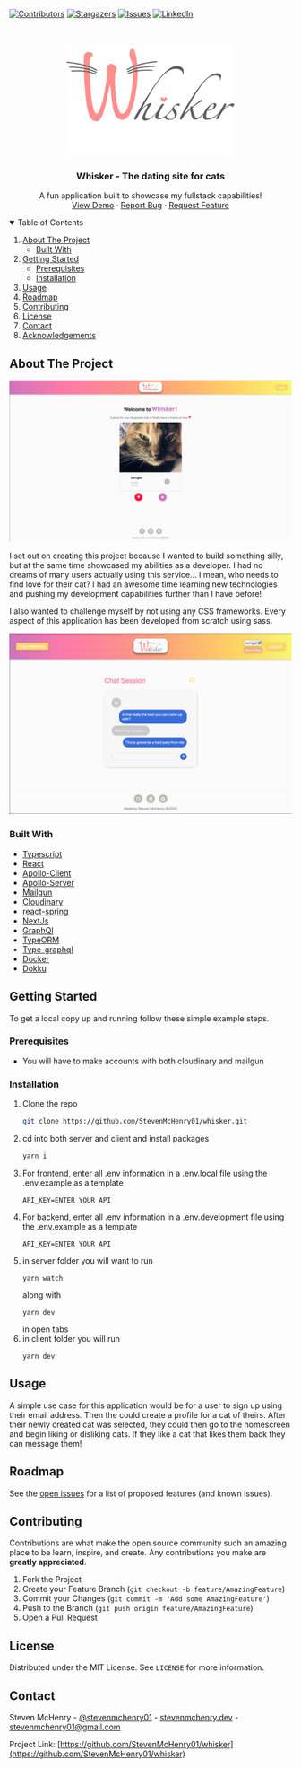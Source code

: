 <!-- PROJECT SHIELDS -->
<!--
*** I'm using markdown "reference style" links for readability.
*** Reference links are enclosed in brackets [ ] instead of parentheses ( ).
*** See the bottom of this document for the declaration of the reference variables
*** for contributors-url, forks-url, etc. This is an optional, concise syntax you may use.
*** https://www.markdownguide.org/basic-syntax/#reference-style-links
-->
[![Contributors][contributors-shield]][contributors-url]
[![Stargazers][stars-shield]][stars-url]
[![Issues][issues-shield]][issues-url]
[![LinkedIn][linkedin-shield]][linkedin-url]



<!-- PROJECT LOGO -->
<br />
<p align="center">
  <img src="images/logo.png" alt="Logo" width="300" height="200">

  <h3 align="center">Whisker - The dating site for cats</h3>

  <p align="center">
    A fun application built to showcase my fullstack capabilities!
    <br />
    <a href="https://whisker.live">View Demo</a>
    ·
    <a href="https://github.com/StevenMcHenry01/whisker">Report Bug</a>
    ·
    <a href="https://github.com/StevenMcHenry01/whisker">Request Feature</a>
  </p>
</p>



<!-- TABLE OF CONTENTS -->
<details open="open">
  <summary>Table of Contents</summary>
  <ol>
    <li>
      <a href="#about-the-project">About The Project</a>
      <ul>
        <li><a href="#built-with">Built With</a></li>
      </ul>
    </li>
    <li>
      <a href="#getting-started">Getting Started</a>
      <ul>
        <li><a href="#prerequisites">Prerequisites</a></li>
        <li><a href="#installation">Installation</a></li>
      </ul>
    </li>
    <li><a href="#usage">Usage</a></li>
    <li><a href="#roadmap">Roadmap</a></li>
    <li><a href="#contributing">Contributing</a></li>
    <li><a href="#license">License</a></li>
    <li><a href="#contact">Contact</a></li>
    <li><a href="#acknowledgements">Acknowledgements</a></li>
  </ol>
</details>

<!-- ABOUT THE PROJECT -->
## About The Project

![Whisker Screen Shot][product-screenshot1]

I set out on creating this project because I wanted to build something silly, but at the same time showcased my abilities as a developer. I had no dreams of many users actually using this service... I mean, who needs to find love for their cat? I had an awesome time learning new technologies and pushing my development capabilities further than I have before!

I also wanted to challenge myself by not using any CSS frameworks. Every aspect of this application has been developed from scratch using sass.

![Whisker Screen Shot][product-screenshot2]

### Built With

* [Typescript](https://www.typescriptlang.org/)
* [React](https://reactjs.org/)
* [Apollo-Client](https://www.apollographql.com/docs/react/)
* [Apollo-Server](https://www.apollographql.com/docs/apollo-server/)
* [Mailgun](https://www.mailgun.com/)
* [Cloudinary](https://cloudinary.com/)
* [react-spring](https://www.react-spring.io/)
* [NextJs](https://nextjs.org/)
* [GraphQl](https://graphql.org/)
* [TypeORM](https://typeorm.io/#/)
* [Type-graphql](https://typegraphql.com/)
* [Docker](https://www.docker.com/)
* [Dokku](http://dokku.viewdocs.io/dokku/)



<!-- GETTING STARTED -->
## Getting Started

To get a local copy up and running follow these simple example steps.

### Prerequisites

* You will have to make accounts with both cloudinary and mailgun

### Installation

1. Clone the repo
   ```sh
   git clone https://github.com/StevenMcHenry01/whisker.git
   ```
2. cd into both server and client and install packages
   ```sh
   yarn i
   ```
3. For frontend, enter all .env information in a .env.local file using the .env.example as a template
   ```
   API_KEY=ENTER YOUR API
   ```
4. For backend, enter all .env information in a .env.development file using the .env.example as a template
   ```
   API_KEY=ENTER YOUR API
   ```
5. in server folder you will want to run
   ```
   yarn watch
   ```
   along with
   ```
   yarn dev
   ```
   in open tabs
6. in client folder you will run
   ```
   yarn dev
   ```



<!-- USAGE EXAMPLES -->
## Usage

A simple use case for this application would be for a user to sign up using their email address. Then the could create a profile for a cat of theirs. After their newly created cat was selected, they could then go to the homescreen and begin liking or disliking cats. If they like a cat that likes them back they can message them!


<!-- ROADMAP -->
## Roadmap

See the [open issues](https://github.com/StevenMcHenry01/whisker/issues) for a list of proposed features (and known issues).


<!-- CONTRIBUTING -->
## Contributing

Contributions are what make the open source community such an amazing place to be learn, inspire, and create. Any contributions you make are **greatly appreciated**.

1. Fork the Project
2. Create your Feature Branch (`git checkout -b feature/AmazingFeature`)
3. Commit your Changes (`git commit -m 'Add some AmazingFeature'`)
4. Push to the Branch (`git push origin feature/AmazingFeature`)
5. Open a Pull Request



<!-- LICENSE -->
## License

Distributed under the MIT License. See `LICENSE` for more information.



<!-- CONTACT -->
## Contact

Steven McHenry - [@stevenmchenry01](https://twitter.com/StevenMcHenry01) - [stevenmchenry.dev](https://stevenmchenry.dev) - stevenmchenry01@gmail.com

Project Link: [https://github.com/StevenMcHenry01/whisker](https://github.com/StevenMcHenry01/whisker)


<!-- MARKDOWN LINKS & IMAGES -->
<!-- https://www.markdownguide.org/basic-syntax/#reference-style-links -->
[contributors-shield]: https://img.shields.io/github/contributors/stevenmchenry01/whisker.svg?style=for-the-badge
[contributors-url]: https://github.com/stevenmchenry01/whisker/graphs/contributors
[stars-shield]: https://img.shields.io/github/stars/stevenmchenry01/whisker.svg?style=for-the-badge
[stars-url]: https://github.com/stevenmchenry01/whisker/stargazers
[issues-shield]: https://img.shields.io/github/issues/stevenmchenry01/whisker.svg?style=for-the-badge
[issues-url]: https://github.com/stevenmchenry01/whisker/issues
[linkedin-shield]: https://img.shields.io/badge/-LinkedIn-black.svg?style=for-the-badge&logo=linkedin&colorB=555
[linkedin-url]: https://linkedin.com/in/stevenmchenry01/
[product-screenshot1]: images/landing_wide.png
[product-screenshot2]: images/chat.png
